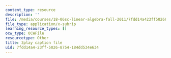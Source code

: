```yaml
---
content_type: resource
description: ''
file: /media/courses/18-06sc-linear-algebra-fall-2011/7fdd14a423ff50268754184dd534e634_23LLB9mNJvc.vtt
file_type: application/x-subrip
learning_resource_types: []
ocw_type: OCWFile
resourcetype: Other
title: 3play caption file
uid: 7fdd14a4-23ff-5026-8754-184dd534e634
---
```

